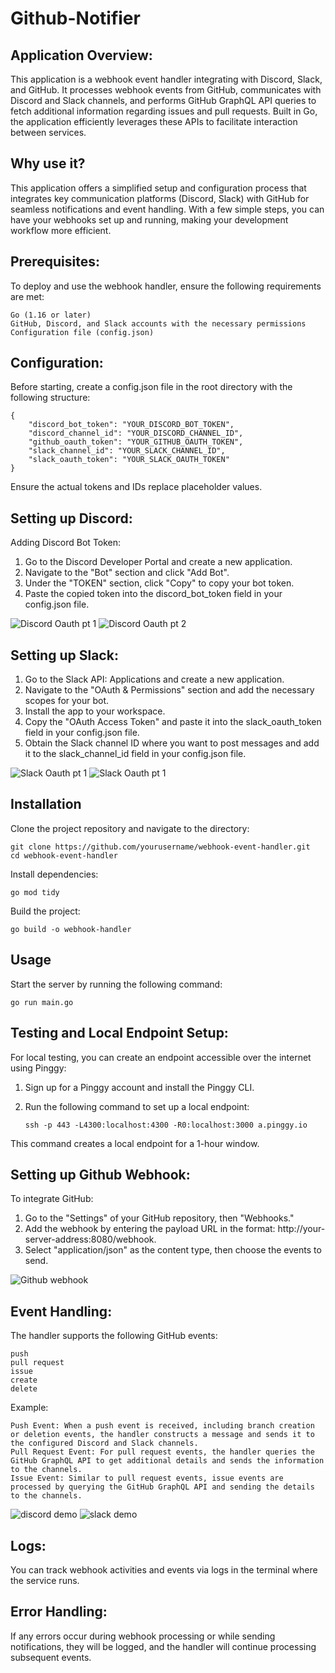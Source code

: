 # Github-Notifier

## Application Overview:

This application is a webhook event handler integrating with Discord, Slack, and GitHub. It processes webhook events from GitHub, communicates with Discord and Slack channels, and performs GitHub GraphQL API queries to fetch additional information regarding issues and pull requests. Built in Go, the application efficiently leverages these APIs to facilitate interaction between services.

## Why use it?

This application offers a simplified setup and configuration process that integrates key communication platforms (Discord, Slack) with GitHub for seamless notifications and event handling. With a few simple steps, you can have your webhooks set up and running, making your development workflow more efficient.

## Prerequisites:

To deploy and use the webhook handler, ensure the following requirements are met:

    Go (1.16 or later)
    GitHub, Discord, and Slack accounts with the necessary permissions
    Configuration file (config.json)

## Configuration:

Before starting, create a config.json file in the root directory with the following structure:

    {
        "discord_bot_token": "YOUR_DISCORD_BOT_TOKEN",
        "discord_channel_id": "YOUR_DISCORD_CHANNEL_ID",
        "github_oauth_token": "YOUR_GITHUB_OAUTH_TOKEN",
        "slack_channel_id": "YOUR_SLACK_CHANNEL_ID",
        "slack_oauth_token": "YOUR_SLACK_OAUTH_TOKEN"
    }

Ensure the actual tokens and IDs replace placeholder values.

## Setting up Discord:

Adding Discord Bot Token:

 1. Go to the Discord Developer Portal and create a new application.
 2. Navigate to the "Bot" section and click "Add Bot".
 3. Under the "TOKEN" section, click "Copy" to copy your bot token.
 4. Paste the copied token into the discord_bot_token field in your config.json file.

 ![Discord Oauth pt 1](images/discord1.jpg)
 ![Discord Oauth pt 2](images/discord2.jpg)


## Setting up Slack:

 1. Go to the Slack API: Applications and create a new application.
 2. Navigate to the "OAuth & Permissions" section and add the necessary scopes for your bot.
 3. Install the app to your workspace.
 4. Copy the "OAuth Access Token" and paste it into the slack_oauth_token field in your config.json file.
 5. Obtain the Slack channel ID where you want to post messages and add it to the slack_channel_id field in your config.json file.

 ![Slack Oauth pt 1](images/slack1.jpg)
 ![Slack Oauth pt 1](images/slack2.jpg)

## Installation

  Clone the project repository and navigate to the directory:
 
    git clone https://github.com/yourusername/webhook-event-handler.git
    cd webhook-event-handler

 Install dependencies:
 
    go mod tidy

 Build the project:
 
    go build -o webhook-handler

## Usage

Start the server by running the following command:

    go run main.go

## Testing and Local Endpoint Setup:

For local testing, you can create an endpoint accessible over the internet using Pinggy:

 1. Sign up for a Pinggy account and install the Pinggy CLI.
 2. Run the following command to set up a local endpoint:

        ssh -p 443 -L4300:localhost:4300 -R0:localhost:3000 a.pinggy.io

  This command creates a local endpoint for a 1-hour window.

## Setting up Github Webhook:

To integrate GitHub:

 1. Go to the "Settings" of your GitHub repository, then "Webhooks."
 2. Add the webhook by entering the payload URL in the format: http://your-server-address:8080/webhook.
 3. Select "application/json" as the content type, then choose the events to send.

  ![Github webhook](images/webhook.jpg)


## Event Handling:

The handler supports the following GitHub events:

    push
    pull request
    issue
    create
    delete

Example:

    Push Event: When a push event is received, including branch creation or deletion events, the handler constructs a message and sends it to the configured Discord and Slack channels.
    Pull Request Event: For pull request events, the handler queries the GitHub GraphQL API to get additional details and sends the information to the channels.
    Issue Event: Similar to pull request events, issue events are processed by querying the GitHub GraphQL API and sending the details to the channels.

 ![discord demo](images/discordemo.jpg)
 ![slack demo](images/slackdemo.jpg)

## Logs:

You can track webhook activities and events via logs in the terminal where the service runs.

## Error Handling:

If any errors occur during webhook processing or while sending notifications, they will be logged, and the handler will continue processing subsequent events.
